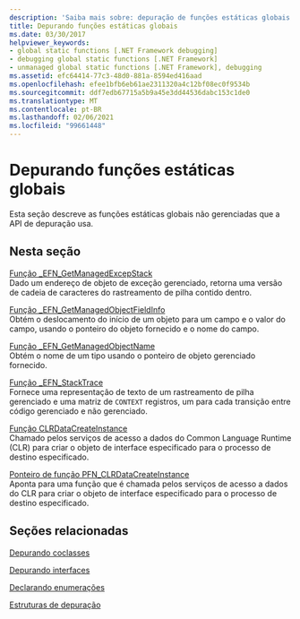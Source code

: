 ```yaml
---
description: 'Saiba mais sobre: depuração de funções estáticas globais'
title: Depurando funções estáticas globais
ms.date: 03/30/2017
helpviewer_keywords:
- global static functions [.NET Framework debugging]
- debugging global static functions [.NET Framework]
- unmanaged global static functions [.NET Framework], debugging
ms.assetid: efc64414-77c3-48d0-881a-8594ed416aad
ms.openlocfilehash: efee1bfb6eb61ae2311320a4c12bf08ec0f9534b
ms.sourcegitcommit: ddf7edb67715a5b9a45e3dd44536dabc153c1de0
ms.translationtype: MT
ms.contentlocale: pt-BR
ms.lasthandoff: 02/06/2021
ms.locfileid: "99661448"
---
```

# <a name="debugging-global-static-functions"></a>Depurando funções estáticas globais

Esta seção descreve as funções estáticas globais não gerenciadas que a API de depuração usa.  
  
## <a name="in-this-section"></a>Nesta seção  

 [Função _EFN_GetManagedExcepStack](efn-getmanagedexcepstack-function.md)  
 Dado um endereço de objeto de exceção gerenciado, retorna uma versão de cadeia de caracteres do rastreamento de pilha contido dentro.  
  
 [Função _EFN_GetManagedObjectFieldInfo](efn-getmanagedobjectfieldinfo-function.md)  
 Obtém o deslocamento do início de um objeto para um campo e o valor do campo, usando o ponteiro do objeto fornecido e o nome do campo.  
  
 [Função _EFN_GetManagedObjectName](efn-getmanagedobjectname-function.md)  
 Obtém o nome de um tipo usando o ponteiro de objeto gerenciado fornecido.  
  
 [Função _EFN_StackTrace](efn-stacktrace-function.md)  
 Fornece uma representação de texto de um rastreamento de pilha gerenciado e uma matriz de `CONTEXT` registros, um para cada transição entre código gerenciado e não gerenciado.  
  
 [Função CLRDataCreateInstance](clrdatacreateinstance-function.md)  
 Chamado pelos serviços de acesso a dados do Common Language Runtime (CLR) para criar o objeto de interface especificado para o processo de destino especificado.  
  
 [Ponteiro de função PFN_CLRDataCreateInstance](pfn-clrdatacreateinstance-function-pointer.md)  
 Aponta para uma função que é chamada pelos serviços de acesso a dados do CLR para criar o objeto de interface especificado para o processo de destino especificado.  
  
## <a name="related-sections"></a>Seções relacionadas  

 [Depurando coclasses](debugging-coclasses.md)  
  
 [Depurando interfaces](debugging-interfaces.md)  
  
 [Declarando enumerações](debugging-enumerations.md)  
  
 [Estruturas de depuração](debugging-structures.md)
